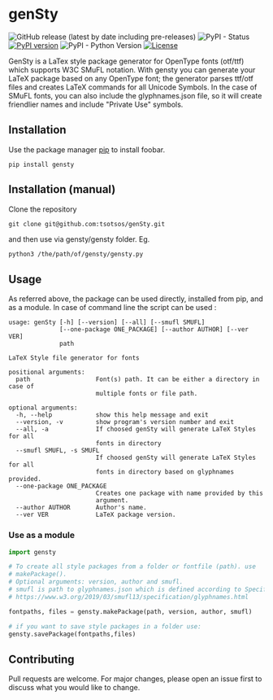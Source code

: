 
# genSty

![GitHub release (latest by date including pre-releases)](https://img.shields.io/github/v/release/tsotsos/gensty?include_prereleases) ![PyPI - Status](https://img.shields.io/pypi/status/gensty) [![PyPI version](https://badge.fury.io/py/gensty.svg)](https://badge.fury.io/py/gensty) ![PyPI - Python Version](https://img.shields.io/pypi/pyversions/gensty) [![License](https://img.shields.io/github/license/tsotsos/gensty.svg)](https://github.com/tsotsos/gensty)

GenSty is a LaTex style package generator for OpenType fonts (otf/ttf) which
supports W3C SMuFL notation. With gensty you can generate your LaTeX package
based on any OpenType font; the generator parses ttf/otf files and creates LaTeX
commands for all Unicode Symbols. In the case of SMuFL fonts, you can also include
the glyphnames.json file, so it will create friendlier names and include
"Private Use" symbols.

## Installation

Use the package manager [pip](https://pip.pypa.io/en/stable/) to install foobar.

```console
pip install gensty
```

## Installation (manual)

Clone the repository

```console
git clone git@github.com:tsotsos/genSty.git
```

and then use via gensty/gensty folder. Eg.

```bash
python3 /the/path/of/gensty/gensty.py
```

## Usage

As referred above, the package can be used directly, installed from pip, and as
a module. In case of command line the script can be used :

```console
usage: genSty [-h] [--version] [--all] [--smufl SMUFL]
              [--one-package ONE_PACKAGE] [--author AUTHOR] [--ver VER]
              path

LaTeX Style file generator for fonts

positional arguments:
  path                  Font(s) path. It can be either a directory in case of
                        multiple fonts or file path.

optional arguments:
  -h, --help            show this help message and exit
  --version, -v         show program's version number and exit
  --all, -a             If choosed genSty will generate LaTeX Styles for all
                        fonts in directory
  --smufl SMUFL, -s SMUFL
                        If choosed genSty will generate LaTeX Styles for all
                        fonts in directory based on glyphnames provided.
  --one-package ONE_PACKAGE
                        Creates one package with name provided by this
                        argument.
  --author AUTHOR       Author's name.
  --ver VER             LaTeX package version.
```

### Use as a module

```python
import gensty

# To create all style packages from a folder or fontfile (path). use
# makePackage().
# Optional arguments: version, author and smufl.
# smufl is path to glyphnames.json which is defined according to Specifications
# https://www.w3.org/2019/03/smufl13/specification/glyphnames.html

fontpaths, files = gensty.makePackage(path, version, author, smufl)

# if you want to save style packages in a folder use:
gensty.savePackage(fontpaths,files)

```

## Contributing

Pull requests are welcome. For major changes, please open an issue first to
discuss what you would like to change.

